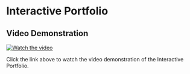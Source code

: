 # Interactive Portfolio

## Video Demonstration

[![Watch the video](https://img.youtube.com/vi/TOKEN/0.jpg)](https://github.com/anshika-byte/INTERACTIVE-PORTFOLIO/blob/main/video.mp4)

Click the link above to watch the video demonstration of the Interactive Portfolio.
